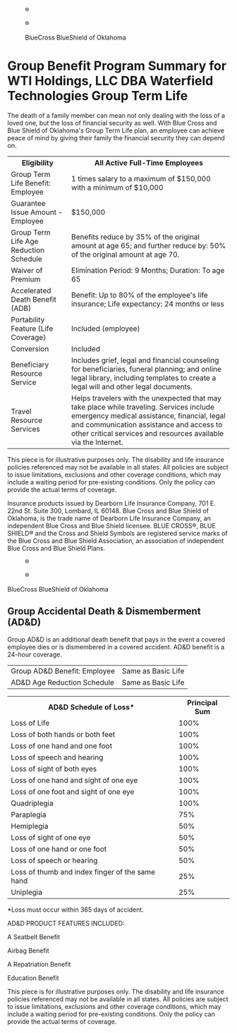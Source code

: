 <figure>

®

®

</figure>


<figure>

BlueCross BlueShield
of Oklahoma

</figure>


# Group Benefit Program Summary for WTI Holdings, LLC DBA Waterfield Technologies Group Term Life

The death of a family member can mean not only dealing with the loss of a loved one, but the loss of financial security as well. With Blue
Cross and Blue Shield of Oklahoma's Group Term Life plan, an employee can achieve peace of mind by giving their family the financial
security they can depend on.


<table>
<tr>
<th>Eligibility</th>
<th>All Active Full-Time Employees</th>
</tr>
<tr>
<td>Group Term Life Benefit: Employee</td>
<td>1 times salary to a maximum of $150,000 with a minimum of $10,000</td>
</tr>
<tr>
<td>Guarantee Issue Amount - Employee</td>
<td>$150,000</td>
</tr>
<tr>
<td>Group Term Life Age Reduction Schedule</td>
<td>Benefits reduce by 35% of the original amount at age 65; and further reduce by: 50% of the original amount at age 70.</td>
</tr>
<tr>
<td>Waiver of Premium</td>
<td>Elimination Period: 9 Months; Duration: To age 65</td>
</tr>
<tr>
<td>Accelerated Death Benefit (ADB)</td>
<td>Benefit: Up to 80% of the employee's life insurance; Life expectancy: 24 months or less</td>
</tr>
<tr>
<td>Portability Feature (Life Coverage)</td>
<td>Included (employee)</td>
</tr>
<tr>
<td>Conversion</td>
<td>Included</td>
</tr>
<tr>
<td>Beneficiary Resource Service</td>
<td>Includes grief, legal and financial counseling for beneficiaries, funeral planning; and online legal library, including templates to create a legal will and other legal documents.</td>
</tr>
<tr>
<td>Travel Resource Services</td>
<td>Helps travelers with the unexpected that may take place while traveling. Services include emergency medical assistance, financial, legal and communication assistance and access to other critical services and resources available via the Internet.</td>
</tr>
</table>


This piece is for illustrative purposes only. The disability and life insurance policies referenced may not be available in all states. All policies are subject
to issue limitations, exclusions and other coverage conditions, which may include a waiting period for pre-existing conditions. Only the policy can provide
the actual terms of coverage.

Insurance products issued by Dearborn Life Insurance Company, 701 E. 22nd St. Suite 300, Lombard, IL 60148. Blue Cross and Blue Shield of Oklahoma,
is the trade name of Dearborn Life Insurance Company, an independent Blue Cross and Blue Shield licensee. BLUE CROSS®, BLUE SHIELD® and the
Cross and Shield Symbols are registered service marks of the Blue Cross and Blue Shield Association, an association of independent Blue Cross and
Blue Shield Plans.

<!-- PageFooter="Quote ID: 194175" -->
<!-- PageFooter="Generation Date: 10/03/2024" -->
<!-- PageBreak -->


<figure>

®

®

</figure>


BlueCross BlueShield
of Oklahoma


## Group Accidental Death & Dismemberment (AD&D)

Group AD&D is an additional death benefit that pays in the event a covered employee dies or is dismembered in a covered accident.
AD&D benefit is a 24-hour coverage.


<table>
<tr>
<td>Group AD&amp;D Benefit: Employee</td>
<td>Same as Basic Life</td>
</tr>
<tr>
<td>AD&amp;D Age Reduction Schedule</td>
<td>Same as Basic Life</td>
</tr>
</table>


<table>
<tr>
<th>AD&amp;D Schedule of Loss*</th>
<th>Principal Sum</th>
</tr>
<tr>
<td>Loss of Life</td>
<td>100%</td>
</tr>
<tr>
<td>Loss of both hands or both feet</td>
<td>100%</td>
</tr>
<tr>
<td>Loss of one hand and one foot</td>
<td>100%</td>
</tr>
<tr>
<td>Loss of speech and hearing</td>
<td>100%</td>
</tr>
<tr>
<td>Loss of sight of both eyes</td>
<td>100%</td>
</tr>
<tr>
<td>Loss of one hand and sight of one eye</td>
<td>100%</td>
</tr>
<tr>
<td>Loss of one foot and sight of one eye</td>
<td>100%</td>
</tr>
<tr>
<td>Quadriplegia</td>
<td>100%</td>
</tr>
<tr>
<td>Paraplegia</td>
<td>75%</td>
</tr>
<tr>
<td>Hemiplegia</td>
<td>50%</td>
</tr>
<tr>
<td>Loss of sight of one eye</td>
<td>50%</td>
</tr>
<tr>
<td>Loss of one hand or one foot</td>
<td>50%</td>
</tr>
<tr>
<td>Loss of speech or hearing</td>
<td>50%</td>
</tr>
<tr>
<td>Loss of thumb and index finger of the same hand</td>
<td>25%</td>
</tr>
<tr>
<td>Uniplegia</td>
<td>25%</td>
</tr>
</table>

*Loss must occur within 365 days of accident.


AD&D PRODUCT FEATURES INCLUDED:

A Seatbelt Benefit

Airbag Benefit

A Repatriation Benefit

Education Benefit

This piece is for illustrative purposes only. The disability and life insurance policies referenced may not be available in all states. All policies are subject
to issue limitations, exclusions and other coverage conditions, which may include a waiting period for pre-existing conditions. Only the policy can provide
the actual terms of coverage.

<!-- PageFooter="Quote ID: 194175" -->
<!-- PageFooter="Generation Date: 10/03/2024" -->
